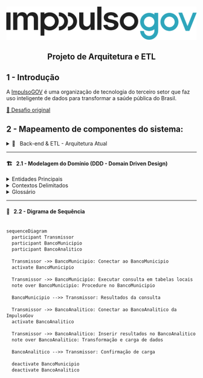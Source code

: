 <div align="center">
  <p>
    <img src="docs/logo.png" alt="ImpulsoGOV" width="550px" />
    <h2>Projeto de Arquitetura e ETL</h2>
  </p>
</div>

## 1 - Introdução

A [ImpulsoGOV](https://www.impulsogov.org/) é uma organização de tecnologia do terceiro setor que faz uso inteligente de dados para transformar a saúde pública do Brasil.

[🎯 Desafio original](https://impulsogov.notion.site/Case-CTO-885231d00e494dc5bd2332f1053d3cbd)

## 2 - Mapeamento de componentes do sistema:

<details>
  <summary>
    🔧 &nbsp; Back-end & ETL - Arquitetura Atual</a>
  </summary>

- **Linguagem:** `Python`
- **Framework:** `FastAPI`

### Processo de ETL:

- O `transmissor` atual é um `conector do Postgres` aplicado ao banco de dados do município.
- `Conexão direta` entre o `transmissor` e o `banco de dados analítico` da ImpulsoGov.
- Uma `procedure` no `banco do município` executa `consultas` em tabelas locais e `insere` os resultados no banco de dados analítico.

### Banco do Município:

- Propriedade e gestão pertencentes ao próprio município.
- - Localizado em servidores locais ou em nuvem.
- - Variações na presença de pessoal de TI.
- Todos os municípios possuem um banco `padrão acoplado` ao `PEC (Software do SUS)`, resultando em uma modelagem consistente.

### Rotina de Transmissão:

- `Diariamente`, no início da manhã, iniciam-se os processos de transmissão.
- - Geralmente, no início da tarde, todos os dados do dia são recebidos.
- A instalação do transmissor é de responsabilidade da ImpulsoGov.

</details>

---

#### 🏗️ &nbsp; 2.1 - Modelagem do Domínio (DDD - Domain Driven Design)

<details>
  <summary>
    Entidades Principais
  </summary>
&nbsp;

| Entidades Principais | Definições                                                                                                                                                   |
| -------------------- | ------------------------------------------------------------------------------------------------------------------------------------------------------------ |
| ImpulsoGov           | Responsável pela lógica de aplicação, incluindo o Backend (Python com FastAPI), Processo de ETL, Rotina de Transmissão e Instalação do Transmissor.          |
|                      | `Agregados`: Backend (Python, FastAPI), Processo de ETL (Transmissor, Banco do Município, Rotina de Transmissão), Banco do Município, Rotina de Transmissão. |
|                      | `Objetos de Valor`: Conexão Direta, Procedure no Banco do Município, Modelagem Consistente.                                                                  |

</details>

<details>
  <summary>
    Contextos Delimitados
  </summary>
&nbsp;

| Contextos Delimitados | Definições                                                                                                                                                                   |
| --------------------- | ---------------------------------------------------------------------------------------------------------------------------------------------------------------------------- |
| ImpulsoGov            | Desenvolvimento do `Backend` em `Python` com `FastAPI`, Processo de `ETL` (Extração, Transformação e Carregamento), Rotina de `Transmissão` e `Instalação` do `Transmissor`. |
| Banco do Município    | Gerencia propriedade, localização e variações de pessoal de TI nos bancos municipais.                                                                                        |
| Rotina de Transmissão | Define os processos `diários` de `transmissão` de dados.                                                                                                                     |

</details>

<details>
  <summary>
    Glossário
  </summary>
&nbsp;

|     | **Termo Técnico**                   | **Explicação Técnica**                                                                              | **Contexto ImpulsoGov**                                                                              |
| --- | ----------------------------------- | --------------------------------------------------------------------------------------------------- | ---------------------------------------------------------------------------------------------------- |
| 🔍  | **Entidades**                       | Objetos identificáveis e fundamentais para o domínio, mantendo uma existência ao longo do tempo.    | A `Entidade Backend` é central no sistema.                                                           |
| 🔄  | **Agregados**                       | Agrupamentos de entidades e objetos de valor para garantir consistência no domínio.                 | O `Processo de ETL` é um agregado com `Transmissor`, `Banco do Município` e `Rotina de Transmissão`. |
| 📦  | **Objetos de Valor**                | Objetos sem identidade própria, definidos por atributos, trazendo valor pela composição.            | Exemplo de objeto de valor é a `Conexão Direta`.                                                     |
| 🌐  | **Contextos Delimitados**           | Áreas do domínio com regras específicas, onde termos têm significados isolados.                     | Dentro do `Banco do Município`, estabelecemos nossas próprias regras.                                |
| 💻  | **Backend**                         | Lógica de aplicação, processamento de dados e interação com o usuário.                              | Nosso `Backend` é desenvolvido em `Python` com `FastAPI`.                                            |
| 🔄  | **Processo de ETL**                 | Atividades de Extração, Transformação e Carregamento de dados entre sistemas ou bancos de dados.    | O `Transmissor` é crucial no `Processo de ETL`.                                                      |
| 📡  | **Transmissor (Postgres)**          | Componente que extrai dados de um banco PostgreSQL e os transmite para outro local.                 | O `Transmissor` conecta o `Banco do Município` ao `Banco Analítico`.                                 |
| 🔄  | **Procedure no Banco do Município** | Rotina armazenada no banco de dados que executa consultas e insere resultados.                      | As `Procedures` no `Banco do Município` manipulam dados no `Banco Analítico`.                        |
| 🏗️  | **Modelagem Consistente**           | Abordagem para manter um padrão uniforme na estrutura e design dos dados.                           | Garantimos uma `Modelagem Consistente` em todos os `Bancos do Município`.                            |
| 🔗  | **Conexão Direta**                  | Estabelecimento de uma ligação direta entre dois componentes para transferência eficiente de dados. | A `Conexão Direta` entre o `Transmissor` e os `Bancos` garante transferência eficiente.              |

</details>

---

#### 🔄 &nbsp; 2.2 - Digrama de Sequência

```mermaid

sequenceDiagram
  participant Transmissor
  participant BancoMunicipio
  participant BancoAnalitico

  Transmissor ->> BancoMunicipio: Conectar ao BancoMunicipio
  activate BancoMunicipio

  Transmissor ->> BancoMunicipio: Executar consulta em tabelas locais
  note over BancoMunicipio: Procedure no BancoMunicipio

  BancoMunicipio -->> Transmissor: Resultados da consulta

  Transmissor ->> BancoAnalitico: Conectar ao BancoAnalitico da ImpulsoGov
  activate BancoAnalitico

  Transmissor ->> BancoAnalitico: Inserir resultados no BancoAnalitico
  note over BancoAnalitico: Transformação e carga de dados

  BancoAnalitico -->> Transmissor: Confirmação de carga

  deactivate BancoMunicipio
  deactivate BancoAnalitico

```
